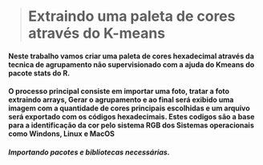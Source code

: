 >  # Extraindo uma paleta de cores através do K-means 

#### Neste trabalho vamos criar uma paleta de cores hexadecimal através da tecnica de agrupamento não supervisionado com a ajuda do Kmeans do pacote stats do R. 
#### O processo principal consiste em importar uma foto, tratar a foto extraindo arrays, Gerar o agrupamento e  ao final será exibido uma imagem com a quantidade de cores principais escolhidas e um arquivo será exportado com os códigos hexadecimais. Estes codigos são a base para a identificação da cor pelo sistema RGB dos Sistemas operacionais como Windons, Linux e MacOS

##### Importando pacotes e bibliotecas necessárias.






